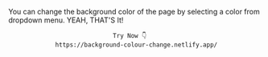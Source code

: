 You can change the background color of the page by selecting a color from dropdown menu.
                          YEAH, THAT'S It!
                                 
                                 
                                 Try Now 👇
                 https://background-colour-change.netlify.app/

